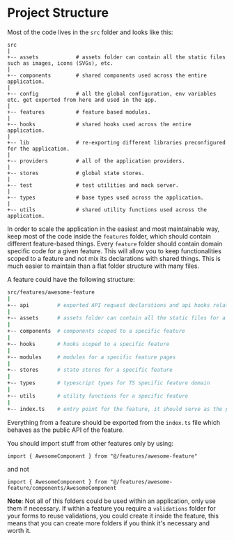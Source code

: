 # Project Structure

Most of the code lives in the `src` folder and looks like this:

```
src
|
+-- assets            # assets folder can contain all the static files such as images, icons (SVGs), etc.
|
+-- components        # shared components used across the entire application.
|
+-- config            # all the global configuration, env variables etc. get exported from here and used in the app.
|
+-- features          # feature based modules.
|
+-- hooks             # shared hooks used across the entire application.
|
+-- lib               # re-exporting different libraries preconfigured for the application.
|
+-- providers         # all of the application providers.
|
+-- stores            # global state stores.
|
+-- test              # test utilities and mock server.
|
+-- types             # base types used across the application.
|
+-- utils             # shared utility functions used across the application.
```

In order to scale the application in the easiest and most maintainable way, keep most of the code inside the `features` folder, which should contain different feature-based things. Every `feature` folder should contain domain specific code for a given feature. This will allow you to keep functionalities scoped to a feature and not mix its declarations with shared things. This is much easier to maintain than a flat folder structure with many files.

A feature could have the following structure:

```sh
src/features/awesome-feature
|
+-- api         # exported API request declarations and api hooks related to a specific feature
|
+-- assets      # assets folder can contain all the static files for a specific feature
|
+-- components  # components scoped to a specific feature
|
+-- hooks       # hooks scoped to a specific feature
|
+-- modules     # modules for a specific feature pages
|
+-- stores      # state stores for a specific feature
|
+-- types       # typescript types for TS specific feature domain
|
+-- utils       # utility functions for a specific feature
|
+-- index.ts    # entry point for the feature, it should serve as the public API of the given feature and exports everything that should be used outside the feature
```

Everything from a feature should be exported from the `index.ts` file which behaves as the public API of the feature.

You should import stuff from other features only by using:

`import { AwesomeComponent } from "@/features/awesome-feature"`

and not

`import { AwesomeComponent } from "@/features/awesome-feature/components/AwesomeComponent`

**Note**: Not all of this folders could be used within an application, only use them if necessary. If within a feature you require a `validations` folder for your forms to reuse validations, you could create it inside the feature, this means that you can create more folders if you think it's necessary and worth it.
